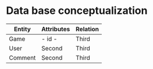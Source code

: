 # Data base conceptualization

|Entity|Attributes|Relation|
|---|---|---|
|Game|- id -|Third|
|User|Second|Third|
|Comment|Second|Third|